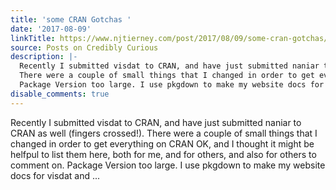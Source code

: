 ```yaml
---
title: 'some CRAN Gotchas '
date: '2017-08-09'
linkTitle: https://www.njtierney.com/post/2017/08/09/some-cran-gotchas/
source: Posts on Credibly Curious
description: |-
  Recently I submitted visdat to CRAN, and have just submitted naniar to CRAN as well (fingers crossed!).
  There were a couple of small things that I changed in order to get everything on CRAN OK, and I thought it might be helfpul to list them here, both for me, and for others, and also for others to comment on.
  Package Version too large. I use pkgdown to make my website docs for visdat and ...
disable_comments: true
---
```

Recently I submitted visdat to CRAN, and have just submitted naniar to CRAN as well (fingers crossed!).
There were a couple of small things that I changed in order to get everything on CRAN OK, and I thought it might be helfpul to list them here, both for me, and for others, and also for others to comment on.
Package Version too large. I use pkgdown to make my website docs for visdat and ...